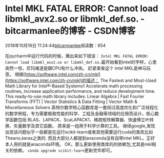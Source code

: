 
# Intel MKL FATAL ERROR: Cannot load libmkl_avx2.so or libmkl_def.so. - bitcarmanlee的博客 - CSDN博客


2018年10月16日 11:24:44[bitcarmanlee](https://me.csdn.net/bitcarmanlee)阅读数：654


在pycharm中运行代码的时候，爆出来如下错误：
`Intel MKL FATAL ERROR: Cannot load libmkl_avx2.so or libmkl_def.so.`最开始看到intel的字样，心里突然一惊，尼玛难道是跟CPU有什么冲突。
赶紧查查这个 intel MKL是神马玩意。
根据[https://software.intel.com/zh-cn/mkl](https://software.intel.com/zh-cn/mkl)的描述：
The Fastest and Most-Used Math Library for Intel®-Based Systems1
Accelerate math processing routines, increase application performance, and reduce development time. This ready-to-use math library includes:
Linear Algebra | Fast Fourier Transforms (FFT) | Vector Statistics & Data Fitting | Vector Math & Miscellaneous Solvers
英特尔数学核心函数库是一套经过高度优化和广泛线程化的数学例程，专为需要极致性能的科学、工程及金融等领域的应用而设计。核心数学函数包括 BLAS、LAPACK、ScaLAPACK1、稀疏矩阵解算器、快速傅立叶转换、矢量数学及其它函数。
原来是一组用于科学计算的工具。
继续google,发现出现该问题似乎一般都是在运行scikit-learn或者其他需要运行cuda的类库比如Theano,keras之类的.
而且大部分人都提到anaconda没有自带intel MKL。正好本人用的就是anaconda环境。
OK，那么更新使用类库的的依赖包,尤其是mkl相关的依赖。
`conda upgrade scikit-learn`更新完毕即可。

